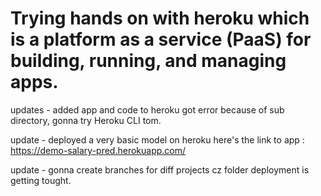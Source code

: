 # Trying hands on with heroku which is a platform as a service (PaaS) for building, running, and managing apps.
updates - added app and code to heroku 
got error because of sub directory, gonna try Heroku CLI tom.

update - deployed a very basic model on heroku here's the link to app : https://demo-salary-pred.herokuapp.com/

update - gonna create branches for diff projects cz folder deployment is getting tought.
